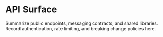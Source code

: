 # API Surface

Summarize public endpoints, messaging contracts, and shared libraries.
Record authentication, rate limiting, and breaking change policies here.
